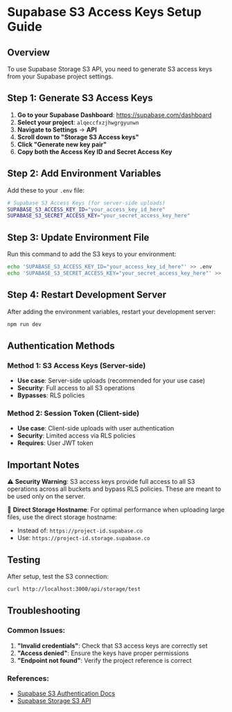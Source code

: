 # Supabase S3 Access Keys Setup Guide

## Overview
To use Supabase Storage S3 API, you need to generate S3 access keys from your Supabase project settings.

## Step 1: Generate S3 Access Keys

1. **Go to your Supabase Dashboard**: https://supabase.com/dashboard
2. **Select your project**: `alqeccfxzjhwgrgyunwn`
3. **Navigate to Settings** → **API**
4. **Scroll down to "Storage S3 Access keys"**
5. **Click "Generate new key pair"**
6. **Copy both the Access Key ID and Secret Access Key**

## Step 2: Add Environment Variables

Add these to your `.env` file:

```bash
# Supabase S3 Access Keys (for server-side uploads)
SUPABASE_S3_ACCESS_KEY_ID="your_access_key_id_here"
SUPABASE_S3_SECRET_ACCESS_KEY="your_secret_access_key_here"
```

## Step 3: Update Environment File

Run this command to add the S3 keys to your environment:

```bash
echo 'SUPABASE_S3_ACCESS_KEY_ID="your_access_key_id_here"' >> .env
echo 'SUPABASE_S3_SECRET_ACCESS_KEY="your_secret_access_key_here"' >> .env
```

## Step 4: Restart Development Server

After adding the environment variables, restart your development server:

```bash
npm run dev
```

## Authentication Methods

### Method 1: S3 Access Keys (Server-side)
- **Use case**: Server-side uploads (recommended for your use case)
- **Security**: Full access to all S3 operations
- **Bypasses**: RLS policies

### Method 2: Session Token (Client-side)
- **Use case**: Client-side uploads with user authentication
- **Security**: Limited access via RLS policies
- **Requires**: User JWT token

## Important Notes

⚠️ **Security Warning**: S3 access keys provide full access to all S3 operations across all buckets and bypass RLS policies. These are meant to be used only on the server.

🔗 **Direct Storage Hostname**: For optimal performance when uploading large files, use the direct storage hostname:
- Instead of: `https://project-id.supabase.co`
- Use: `https://project-id.storage.supabase.co`

## Testing

After setup, test the S3 connection:

```bash
curl http://localhost:3000/api/storage/test
```

## Troubleshooting

### Common Issues:
1. **"Invalid credentials"**: Check that S3 access keys are correctly set
2. **"Access denied"**: Ensure the keys have proper permissions
3. **"Endpoint not found"**: Verify the project reference is correct

### References:
- [Supabase S3 Authentication Docs](https://supabase.com/docs/guides/storage/s3/authentication)
- [Supabase Storage S3 API](https://supabase.com/docs/guides/storage/s3/api)
